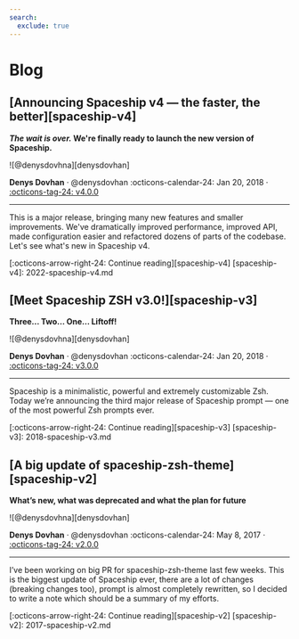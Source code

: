 ```yaml
---
search:
  exclude: true
---
```


# Blog

## [Announcing Spaceship v4 — the faster, the better][spaceship-v4]

**_The wait is over._ We're finally ready to launch the new version of Spaceship.**

<!-- TODO: Update tags and date -->
<aside class="mdx-author" markdown>
  ![@denysdovhna][denysdovhan]

  <span>__Denys Dovhan__ · @denysdovhan</span>
  <span>
  :octicons-calendar-24: Jan 20, 2018 ·
  [:octicons-tag-24: v4.0.0](https://github.com/spaceship-prompt/spaceship-prompt/tree/v4.0.0)
  </span>
</aside>

---

This is a major release, bringing many new features and smaller improvements. We've dramatically improved performance, improved API, made configuration easier and refactored dozens of parts of the codebase. Let's see what's new in Spaceship v4.

[:octicons-arrow-right-24: Continue reading][spaceship-v4]
[spaceship-v4]: 2022-spaceship-v4.md

## [Meet Spaceship ZSH v3.0!][spaceship-v3]

**Three… Two… One… Liftoff!**

<aside class="mdx-author" markdown>
  ![@denysdovhna][denysdovhan]

  <span>__Denys Dovhan__ · @denysdovhan</span>
  <span>
  :octicons-calendar-24: Jan 20, 2018 ·
  [:octicons-tag-24: v3.0.0](https://github.com/spaceship-prompt/spaceship-prompt/tree/v3.0.0)
  </span>
</aside>

---

Spaceship is a minimalistic, powerful and extremely customizable Zsh. Today we’re announcing the third major release of Spaceship prompt — one of the most powerful Zsh prompts ever.

[:octicons-arrow-right-24: Continue reading][spaceship-v3]
[spaceship-v3]: 2018-spaceship-v3.md

## [A big update of spaceship-zsh-theme][spaceship-v2]

**What’s new, what was deprecated and what the plan for future**

<aside class="mdx-author" markdown>
  ![@denysdovhna][denysdovhan]

  <span>__Denys Dovhan__ · @denysdovhan</span>
  <span>
  :octicons-calendar-24: May 8, 2017 ·
  [:octicons-tag-24: v2.0.0](https://github.com/spaceship-prompt/spaceship-prompt/tree/v2.0.0)
  </span>
</aside>

---

I’ve been working on big PR for spaceship-zsh-theme last few weeks. This is the biggest update of Spaceship ever, there are a lot of changes (breaking changes too), prompt is almost completely rewritten, so I decided to write a note which should be a summary of my efforts.

[:octicons-arrow-right-24: Continue reading][spaceship-v2]
[spaceship-v2]: 2017-spaceship-v2.md

<!-- Common References -->

[denysdovhan]: https://unavatar.io/denysdovhan
